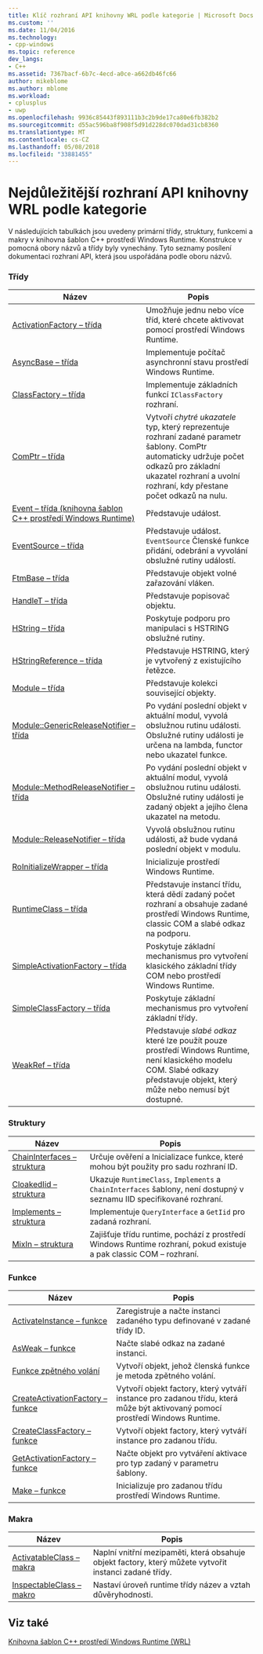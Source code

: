 ```yaml
---
title: Klíč rozhraní API knihovny WRL podle kategorie | Microsoft Docs
ms.custom: ''
ms.date: 11/04/2016
ms.technology:
- cpp-windows
ms.topic: reference
dev_langs:
- C++
ms.assetid: 7367bacf-6b7c-4ecd-a0ce-a662db46fc66
author: mikeblome
ms.author: mblome
ms.workload:
- cplusplus
- uwp
ms.openlocfilehash: 9936c85443f893111b3c2b9de17ca80e6fb382b2
ms.sourcegitcommit: d55ac596ba8f908f5d91d228dc070dad31cb8360
ms.translationtype: MT
ms.contentlocale: cs-CZ
ms.lasthandoff: 05/08/2018
ms.locfileid: "33881455"
---
```

# <a name="key-wrl-apis-by-category"></a>Nejdůležitější rozhraní API knihovny WRL podle kategorie
V následujících tabulkách jsou uvedeny primární třídy, struktury, funkcemi a makry v knihovna šablon C++ prostředí Windows Runtime. Konstrukce v pomocná obory názvů a třídy byly vynechány. Tyto seznamy posílení dokumentaci rozhraní API, která jsou uspořádána podle oboru názvů.  
  
### <a name="classes"></a>Třídy  
  
|Název|Popis|  
|-----------|-----------------|  
|[ActivationFactory – třída](../windows/activationfactory-class.md)|Umožňuje jednu nebo více tříd, které chcete aktivovat pomocí prostředí Windows Runtime.|  
|[AsyncBase – třída](../windows/asyncbase-class.md)|Implementuje počítač asynchronní stavu prostředí Windows Runtime.|  
|[ClassFactory – třída](../windows/classfactory-class.md)|Implementuje základních funkcí `IClassFactory` rozhraní.|  
|[ComPtr – třída](../windows/comptr-class.md)|Vytvoří *chytré ukazatele* typ, který reprezentuje rozhraní zadané parametr šablony. ComPtr automaticky udržuje počet odkazů pro základní ukazatel rozhraní a uvolní rozhraní, kdy přestane počet odkazů na nulu.|  
|[Event – třída (knihovna šablon C++ prostředí Windows Runtime)](../windows/event-class-windows-runtime-cpp-template-library.md)|Představuje událost.|  
|[EventSource – třída](../windows/eventsource-class.md)|Představuje událost. `EventSource` Členské funkce přidání, odebrání a vyvolání obslužné rutiny událostí.|  
|[FtmBase – třída](../windows/ftmbase-class.md)|Představuje objekt volné zařazování vláken.|  
|[HandleT – třída](../windows/handlet-class.md)|Představuje popisovač objektu.|  
|[HString – třída](../windows/hstring-class.md)|Poskytuje podporu pro manipulaci s HSTRING obslužné rutiny.|  
|[HStringReference – třída](../windows/hstringreference-class.md)|Představuje HSTRING, který je vytvořený z existujícího řetězce.|  
|[Module – třída](../windows/module-class.md)|Představuje kolekci související objekty.|  
|[Module::GenericReleaseNotifier – třída](../windows/module-genericreleasenotifier-class.md)|Po vydání poslední objekt v aktuální modul, vyvolá obslužnou rutinu události. Obslužné rutiny události je určena na lambda, functor nebo ukazatel funkce.|  
|[Module::MethodReleaseNotifier – třída](../windows/module-methodreleasenotifier-class.md)|Po vydání poslední objekt v aktuální modul, vyvolá obslužnou rutinu události. Obslužné rutiny události je zadaný objekt a jejího člena ukazatel na metodu.|  
|[Module::ReleaseNotifier – třída](../windows/module-releasenotifier-class.md)|Vyvolá obslužnou rutinu události, až bude vydaná poslední objekt v modulu.|  
|[RoInitializeWrapper – třída](../windows/roinitializewrapper-class.md)|Inicializuje prostředí Windows Runtime.|  
|[RuntimeClass – třída](../windows/runtimeclass-class.md)|Představuje instancí třídu, která dědí zadaný počet rozhraní a obsahuje zadané prostředí Windows Runtime, classic COM a slabé odkaz na podporu.|  
|[SimpleActivationFactory – třída](../windows/simpleactivationfactory-class.md)|Poskytuje základní mechanismus pro vytvoření klasického základní třídy COM nebo prostředí Windows Runtime.|  
|[SimpleClassFactory – třída](../windows/simpleclassfactory-class.md)|Poskytuje základní mechanismus pro vytvoření základní třídy.|  
|[WeakRef – třída](../windows/weakref-class.md)|Představuje *slabé odkaz* které lze použít pouze prostředí Windows Runtime, není klasického modelu COM. Slabé odkazy představuje objekt, který může nebo nemusí být dostupné.|  
  
### <a name="structures"></a>Struktury  
  
|Název|Popis|  
|-----------|-----------------|  
|[ChainInterfaces – struktura](../windows/chaininterfaces-structure.md)|Určuje ověření a Inicializace funkce, které mohou být použity pro sadu rozhraní ID.|  
|[CloakedIid – struktura](../windows/cloakediid-structure.md)|Ukazuje `RuntimeClass`, `Implements` a `ChainInterfaces` šablony, není dostupný v seznamu IID specifikované rozhraní.|  
|[Implements – struktura](../windows/implements-structure.md)|Implementuje `QueryInterface` a `GetIid` pro zadaná rozhraní.|  
|[MixIn – struktura](../windows/mixin-structure.md)|Zajišťuje třídu runtime, pochází z prostředí Windows Runtime rozhraní, pokud existuje a pak classic COM – rozhraní.|  
  
### <a name="functions"></a>Funkce  
  
|Název|Popis|  
|-----------|-----------------|  
|[ActivateInstance – funkce](../windows/activateinstance-function.md)|Zaregistruje a načte instanci zadaného typu definované v zadané třídy ID.|  
|[AsWeak – funkce](../windows/asweak-function.md)|Načte slabé odkaz na zadané instanci.|  
|[Funkce zpětného volání](../windows/callback-function-windows-runtime-cpp-template-library.md)|Vytvoří objekt, jehož členská funkce je metoda zpětného volání.|  
|[CreateActivationFactory – funkce](../windows/createactivationfactory-function.md)|Vytvoří objekt factory, který vytváří instance pro zadanou třídu, která může být aktivovaný pomocí prostředí Windows Runtime.|  
|[CreateClassFactory – funkce](../windows/createclassfactory-function.md)|Vytvoří objekt factory, který vytváří instance pro zadanou třídu.|  
|[GetActivationFactory – funkce](../windows/getactivationfactory-function.md)|Načte objekt pro vytváření aktivace pro typ zadaný v parametru šablony.|  
|[Make – funkce](../windows/make-function.md)|Inicializuje pro zadanou třídu prostředí Windows Runtime.|  
  
### <a name="macros"></a>Makra  
  
|Název|Popis|  
|-----------|-----------------|  
|[ActivatableClass – makra](../windows/activatableclass-macros.md)|Naplní vnitřní mezipaměti, která obsahuje objekt factory, který můžete vytvořit instanci zadané třídy.|  
|[InspectableClass – makro](../windows/inspectableclass-macro.md)|Nastaví úroveň runtime třídy název a vztah důvěryhodnosti.|  
  
## <a name="see-also"></a>Viz také  
 [Knihovna šablon C++ prostředí Windows Runtime (WRL)](../windows/windows-runtime-cpp-template-library-wrl.md)